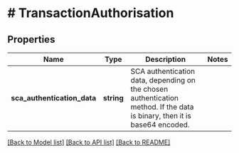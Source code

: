 # # TransactionAuthorisation

## Properties

Name | Type | Description | Notes
------------ | ------------- | ------------- | -------------
**sca_authentication_data** | **string** | SCA authentication data, depending on the chosen authentication method.  If the data is binary, then it is base64 encoded. | 

[[Back to Model list]](../../README.md#documentation-for-models) [[Back to API list]](../../README.md#documentation-for-api-endpoints) [[Back to README]](../../README.md)


